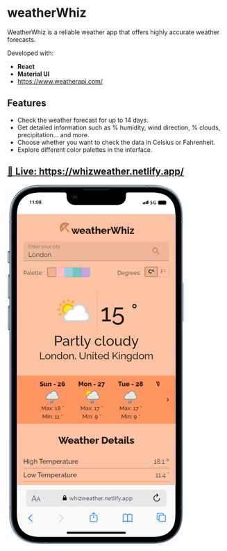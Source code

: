 # weatherWhiz

WeatherWhiz is a reliable weather app that offers highly accurate weather forecasts.

Developed with: 
- **React**
- **Material UI**
- https://www.weatherapi.com/

## Features

- Check the weather forecast for up to 14 days.
- Get detailed information such as % humidity, wind direction, % clouds, precipitation... and more.
- Choose whether you want to check the data in Celsius or Fahrenheit.
- Explore different color palettes in the interface.


## [🚀 Live: https://whizweather.netlify.app/ ](https://whizweather.netlify.app/)

[![mobile-screen](./src/assets/readme_mobile.png)](https://whizweather.netlify.app/)

